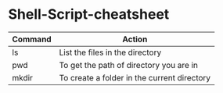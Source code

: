 # Shell-Script-cheatsheet

| Command | Action |  
|---------|--------|
| ls | List the files in the directory|  
| pwd | To get the path of directory you are in |  
| mkdir <folder name> | To create a folder in the current directory|  
